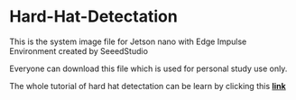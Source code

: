 # Hard-Hat-Detectation

This is the system image file for Jetson nano with Edge Impulse Environment created by SeeedStudio

Everyone can download this file which is used for personal study use only.

The whole tutorial of hard hat detectation can be learn by clicking this [**link**](https://wiki.seeedstudio.com/HardHat/#deploy-the-ml-model-through-linux-python-sdk)

